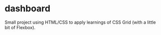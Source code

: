 # dashboard
Small project using HTML/CSS to apply learnings of CSS Grid (with a little bit of Flexbox).
